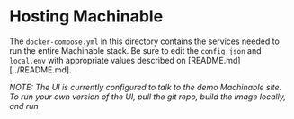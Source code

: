 # Hosting Machinable

The `docker-compose.yml` in this directory contains the services needed to run the entire Machinable stack. Be sure to edit the `config.json` and `local.env` with appropriate values described on [README.md][../README.md].

_NOTE: The UI is currently configured to talk to the demo Machinable site. To run your own version of the UI, pull the git repo, build the image locally, and run_
